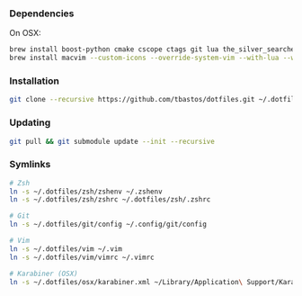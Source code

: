 ### Dependencies

On OSX:
```zsh
brew install boost-python cmake cscope ctags git lua the_silver_searcher 
brew install macvim --custom-icons --override-system-vim --with-lua --with-cscope --HEAD
```

### Installation

```zsh
git clone --recursive https://github.com/tbastos/dotfiles.git ~/.dotfiles
```

### Updating

```zsh
git pull && git submodule update --init --recursive
```

### Symlinks

```zsh
# Zsh
ln -s ~/.dotfiles/zsh/zshenv ~/.zshenv
ln -s ~/.dotfiles/zsh/zshrc ~/.dotfiles/zsh/.zshrc

# Git
ln -s ~/.dotfiles/git/config ~/.config/git/config

# Vim
ln -s ~/.dotfiles/vim ~/.vim
ln -s ~/.dotfiles/vim/vimrc ~/.vimrc

# Karabiner (OSX)
ln -s ~/.dotfiles/osx/karabiner.xml ~/Library/Application\ Support/Karabiner/private.xml
```

